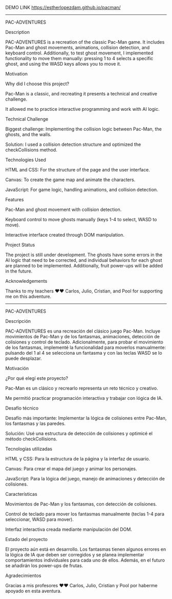 DEMO LINK https://estherlopezdam.github.io/pacman/
***************************************************************************************************************************************************************************************************************************************************************************

PAC-ADVENTURES

Description

PAC-ADVENTURES is a recreation of the classic Pac-Man game. It includes Pac-Man and ghost movements, animations, collision detection, and keyboard control. Additionally, to test ghost movement, 
I implemented functionality to move them manually: pressing 1 to 4 selects a specific ghost, and using the WASD keys allows you to move it.

Motivation

Why did I choose this project?

Pac-Man is a classic, and recreating it presents a technical and creative challenge.

It allowed me to practice interactive programming and work with AI logic.

Technical Challenge

Biggest challenge: Implementing the collision logic between Pac-Man, the ghosts, and the walls.

Solution: I used a collision detection structure and optimized the checkCollisions method.

Technologies Used

HTML and CSS: For the structure of the page and the user interface.

Canvas: To create the game map and animate the characters.

JavaScript: For game logic, handling animations, and collision detection.

Features

Pac-Man and ghost movement with collision detection.

Keyboard control to move ghosts manually (keys 1-4 to select, WASD to move).

Interactive interface created through DOM manipulation.

Project Status

The project is still under development. The ghosts have some errors in the AI logic that need to be corrected, and individual behaviors for each ghost are planned to be implemented. Additionally, fruit power-ups will be added in the future.

Acknowledgements

Thanks to my teachers ❤️❤️ Carlos, Julio, Cristian, and Pool for supporting me on this adventure.


*************************************************************************************************************************************************************************************************************************************************************************

PAC-ADVENTURES

Descripción

PAC-ADVENTURES es una recreación del clásico juego Pac-Man. Incluye movimientos de Pac-Man y de los fantasmas, animaciones, detección de colisiones y control de teclado. 
Adicionalmente, para probar el movimiento de los fantasmas, implementé la funcionalidad para moverlos manualmente: pulsando del 1 al 4 se selecciona un fantasma y con las teclas WASD se lo puede desplazar.

Motivación

¿Por qué elegí este proyecto?

Pac-Man es un clásico y recrearlo representa un reto técnico y creativo.

Me permitió practicar programación interactiva y trabajar con lógica de IA.

Desafío técnico

Desafío más importante: Implementar la lógica de colisiones entre Pac-Man, los fantasmas y las paredes.

Solución: Usé una estructura de detección de colisiones y optimicé el método checkCollisions.

Tecnologías utilizadas

HTML y CSS: Para la estructura de la página y la interfaz de usuario.

Canvas: Para crear el mapa del juego y animar los personajes.

JavaScript: Para la lógica del juego, manejo de animaciones y detección de colisiones.

Características

Movimientos de Pac-Man y los fantasmas, con detección de colisiones.

Control de teclado para mover los fantasmas manualmente (teclas 1-4 para seleccionar, WASD para mover).

Interfaz interactiva creada mediante manipulación del DOM.

Estado del proyecto

El proyecto aún está en desarrollo. Los fantasmas tienen algunos errores en la lógica de IA que deben ser corregidos y se planea implementar comportamientos individuales para cada uno de ellos. Además, en el futuro se añadirán los power-ups de frutas.

Agradecimientos

Gracias a mis profesores ❤️❤️ Carlos, Julio, Cristian y Pool por haberme apoyado en esta aventura.
